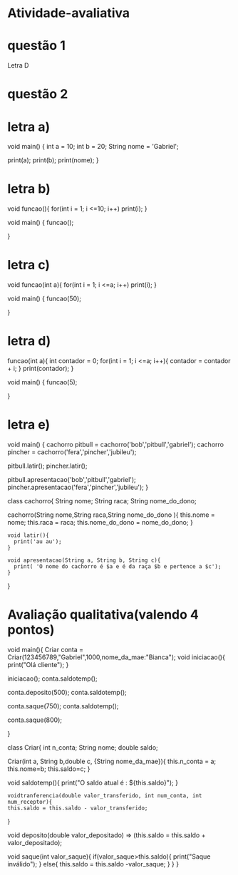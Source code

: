 # Atividade-avaliativa

# questão 1
Letra D

# questão 2
# letra a)

void main() {
int a = 10;
int b = 20;
String nome = 'Gabriel';
  
print(a);
print(b);
print(nome);
}

# letra b)

void funcao(){
    for(int i = 1; i <=10; i++)
      print(i);
}

void main() {
funcao();
  
}

# letra c)

void funcao(int a){
    for(int i = 1; i <=a; i++)
      print(i);
}

void main() {
funcao(50);
  
}

# letra d)

funcao(int a){
  int contador = 0;
    for(int i = 1; i <=a; i++){
      contador = contador + i;
    }
  print(contador);
}

void main() {
funcao(5);
  
}

# letra e)

void main() {
  cachorro pitbull = cachorro('bob','pitbull','gabriel');
  cachorro pincher = cachorro('fera','pincher','jubileu');
  
  pitbull.latir();
  pincher.latir();
  
  pitbull.apresentacao('bob','pitbull','gabriel');
  pincher.apresentacao('fera','pincher','jubileu');
}

class cachorro{
  String nome;
  String raca;
  String nome_do_dono;
  
  cachorro(String nome,String raca,String nome_do_dono ){
    this.nome = nome;
    this.raca = raca;
    this.nome_do_dono = nome_do_dono;
  }
    
    void latir(){
      print('au au');
    }
  
    void apresentacao(String a, String b, String c){
      print( 'O nome do cachorro é $a e é da raça $b e pertence a $c');
    }
}

# Avaliação qualitativa(valendo 4 pontos)

void main(){
  Criar conta = Criar(123456789,"Gabriel",1000,nome_da_mae:"Bianca");
  void iniciacao(){
    print("Olá cliente");
  }
  
  iniciacao();
  conta.saldotemp();
  
  conta.deposito(500);
  conta.saldotemp();
  
  conta.saque(750);
  conta.saldotemp();
  
  conta.saque(800);
  
    
}

class Criar{
  int n_conta;
  String nome;
  double saldo;
  
  Criar(int a, String b,double c, {String nome_da_mae}){
    this.n_conta = a;
    this.nome=b;
    this.saldo=c;
  }
  
   void saldotemp(){
    print("O saldo atual é : ${this.saldo}");
  }
  
    voidtranferencia(double valor_transferido, int num_conta, int num_receptor){
    this.saldo = this.saldo - valor_transferido;
  }
  
  void deposito(double valor_depositado) => (this.saldo = this.saldo + valor_depositado);
  
 
  
 void saque(int valor_saque){
   if(valor_saque>this.saldo){
     print("Saque inválido");
   }
   else{
    this.saldo = this.saldo -valor_saque;
   }
  }
}

